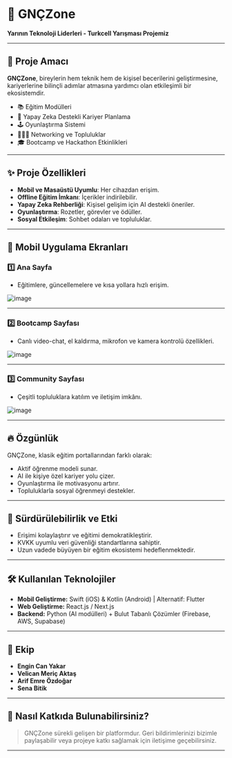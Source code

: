 # 🚀 GNÇZone

**Yarının Teknoloji Liderleri - Turkcell Yarışması Projemiz**

---

## 🎯 Proje Amacı

**GNÇZone**, bireylerin hem teknik hem de kişisel becerilerini geliştirmesine, kariyerlerine bilinçli adımlar atmasına yardımcı olan etkileşimli bir ekosistemdir.

- 📚 Eğitim Modülleri
- 🧠 Yapay Zeka Destekli Kariyer Planlama
- 🕹️ Oyunlaştırma Sistemi
- 🧑‍🤝‍🧑 Networking ve Topluluklar
- 🎓 Bootcamp ve Hackathon Etkinlikleri

---

## ✨ Proje Özellikleri

- **Mobil ve Masaüstü Uyumlu**: Her cihazdan erişim.
- **Offline Eğitim İmkanı**: İçerikler indirilebilir.
- **Yapay Zeka Rehberliği**: Kişisel gelişim için AI destekli öneriler.
- **Oyunlaştırma**: Rozetler, görevler ve ödüller.
- **Sosyal Etkileşim**: Sohbet odaları ve topluluklar.

---

## 📱 Mobil Uygulama Ekranları

### 1️⃣ Ana Sayfa
- Eğitimlere, güncellemelere ve kısa yollara hızlı erişim.

![image](https://github.com/user-attachments/assets/91f220da-caa5-4955-ad73-d2c71bf1c16a)


---

### 2️⃣ Bootcamp Sayfası
- Canlı video-chat, el kaldırma, mikrofon ve kamera kontrolü özellikleri.

![image](https://github.com/user-attachments/assets/218d03c4-1099-43e4-a440-23d138ec7725)


---

### 3️⃣ Community Sayfası
- Çeşitli topluluklara katılım ve iletişim imkânı.

![image](https://github.com/user-attachments/assets/639c48ce-1752-4301-b295-a35164a56718)


---

## 🔥 Özgünlük

GNÇZone, klasik eğitim portallarından farklı olarak:
- Aktif öğrenme modeli sunar.
- AI ile kişiye özel kariyer yolu çizer.
- Oyunlaştırma ile motivasyonu artırır.
- Topluluklarla sosyal öğrenmeyi destekler.

---

## 🌱 Sürdürülebilirlik ve Etki

- Erişimi kolaylaştırır ve eğitimi demokratikleştirir.
- KVKK uyumlu veri güvenliği standartlarına sahiptir.
- Uzun vadede büyüyen bir eğitim ekosistemi hedeflenmektedir.

---

## 🛠️ Kullanılan Teknolojiler

- **Mobil Geliştirme:** Swift (iOS) & Kotlin (Android) | Alternatif: Flutter
- **Web Geliştirme:** React.js / Next.js
- **Backend:** Python (AI modülleri) + Bulut Tabanlı Çözümler (Firebase, AWS, Supabase)

---

## 👥 Ekip

- **Engin Can Yakar**
- **Velican Meriç Aktaş**
- **Arif Emre Özdoğar**
- **Sena Bitik**

---

## 📌 Nasıl Katkıda Bulunabilirsiniz?

> GNÇZone sürekli gelişen bir platformdur. Geri bildirimlerinizi bizimle paylaşabilir veya projeye katkı sağlamak için iletişime geçebilirsiniz.

---

